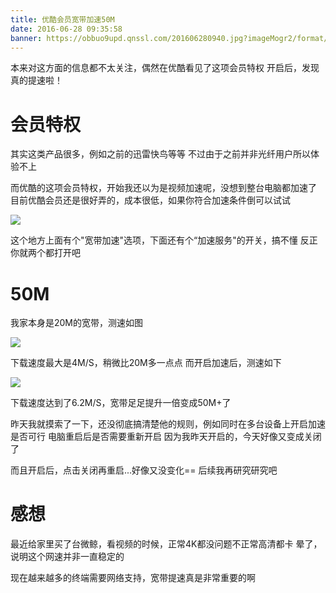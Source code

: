 ```yaml
---
title: 优酷会员宽带加速50M
date: 2016-06-28 09:35:58
banner: https://obbuo9upd.qnssl.com/201606280940.jpg?imageMogr2/format/webp
---
```


本来对这方面的信息都不太关注，偶然在优酷看见了这项会员特权
开启后，发现真的提速啦！

<!--more-->

# 会员特权

其实这类产品很多，例如之前的迅雷快鸟等等
不过由于之前并非光纤用户所以体验不上

而优酷的这项会员特权，开始我还以为是视频加速呢，没想到整台电脑都加速了
目前优酷会员还是很好弄的，成本很低，如果你符合加速条件倒可以试试

![](https://obbuo9upd.qnssl.com/20160628084500.png?imageMogr2/format/webp)

这个地方上面有个"宽带加速"选项，下面还有个“加速服务"的开关，搞不懂
反正你就两个都打开吧

# 50M

我家本身是20M的宽带，测速如图

![](https://obbuo9upd.qnssl.com/20160628084218.png?imageMogr2/format/webp)

下载速度最大是4M/S，稍微比20M多一点点
而开启加速后，测速如下

![](https://obbuo9upd.qnssl.com/20160628084430.png?imageMogr2/format/webp)

下载速度达到了6.2M/S，宽带足足提升一倍变成50M+了

昨天我就摸索了一下，还没彻底搞清楚他的规则，例如同时在多台设备上开启加速是否可行
电脑重启后是否需要重新开启
因为我昨天开启的，今天好像又变成关闭了

而且开启后，点击关闭再重启...好像又没变化== 后续我再研究研究吧

# 感想

最近给家里买了台微鲸，看视频的时候，正常4K都没问题不正常高清都卡
晕了，说明这个网速并非一直稳定的

现在越来越多的终端需要网络支持，宽带提速真是非常重要的啊